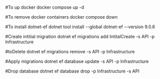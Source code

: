 #To up docker
docker compose up -d

#To remove docker containers
docker compose down

#To install dotnet-ef
dotnet tool install --global dotnet-ef --version 9.0.6

#Create intitial migration
dotnet ef migrations add IntitalCreate -s API -p Infrastructure

#toDelete
dotnet ef migrations remove -s API -p Infrastructure

#Apply migrations
dotnet ef database update -s API -p Infrastructure

#Drop database
 dotnet ef database drop -p Infrastructure -s API